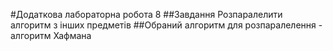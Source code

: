 #Додаткова лабораторна робота 8
##Завдання
Розпаралелити алгоритм з інших предметів
##Обраний алгоритм для розпаралелення - алгоритм Хафмана


